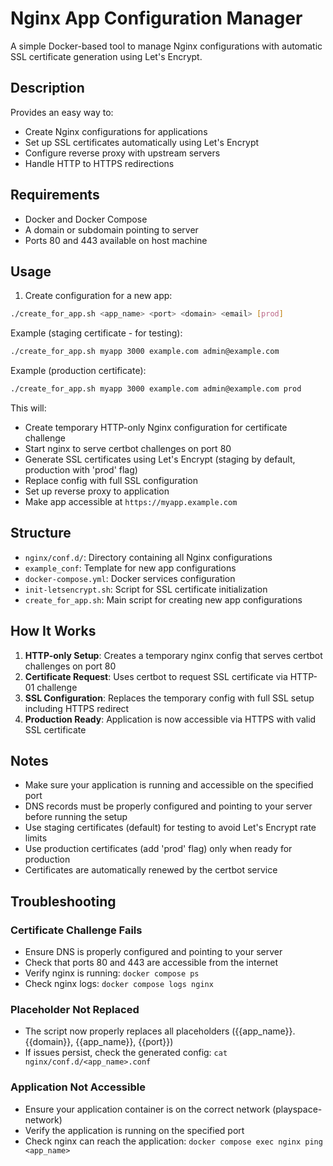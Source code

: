 # Nginx App Configuration Manager

A simple Docker-based tool to manage Nginx configurations with automatic SSL certificate generation using Let's Encrypt.

## Description

Provides an easy way to:
- Create Nginx configurations for applications
- Set up SSL certificates automatically using Let's Encrypt
- Configure reverse proxy with upstream servers
- Handle HTTP to HTTPS redirections

## Requirements

- Docker and Docker Compose
- A domain or subdomain pointing to server
- Ports 80 and 443 available on host machine

## Usage

1. Create configuration for a new app:
```bash
./create_for_app.sh <app_name> <port> <domain> <email> [prod]
```

Example (staging certificate - for testing):
```bash
./create_for_app.sh myapp 3000 example.com admin@example.com
```

Example (production certificate):
```bash
./create_for_app.sh myapp 3000 example.com admin@example.com prod
```

This will:
- Create temporary HTTP-only Nginx configuration for certificate challenge
- Start nginx to serve certbot challenges on port 80
- Generate SSL certificates using Let's Encrypt (staging by default, production with 'prod' flag)
- Replace config with full SSL configuration
- Set up reverse proxy to application
- Make app accessible at `https://myapp.example.com`

## Structure

- `nginx/conf.d/`: Directory containing all Nginx configurations
- `example_conf`: Template for new app configurations
- `docker-compose.yml`: Docker services configuration
- `init-letsencrypt.sh`: Script for SSL certificate initialization
- `create_for_app.sh`: Main script for creating new app configurations

## How It Works

1. **HTTP-only Setup**: Creates a temporary nginx config that serves certbot challenges on port 80
2. **Certificate Request**: Uses certbot to request SSL certificate via HTTP-01 challenge
3. **SSL Configuration**: Replaces the temporary config with full SSL setup including HTTPS redirect
4. **Production Ready**: Application is now accessible via HTTPS with valid SSL certificate

## Notes

- Make sure your application is running and accessible on the specified port
- DNS records must be properly configured and pointing to your server before running the setup
- Use staging certificates (default) for testing to avoid Let's Encrypt rate limits
- Use production certificates (add 'prod' flag) only when ready for production
- Certificates are automatically renewed by the certbot service

## Troubleshooting

### Certificate Challenge Fails
- Ensure DNS is properly configured and pointing to your server
- Check that ports 80 and 443 are accessible from the internet
- Verify nginx is running: `docker compose ps`
- Check nginx logs: `docker compose logs nginx`

### Placeholder Not Replaced
- The script now properly replaces all placeholders ({{app_name}}.{{domain}}, {{app_name}}, {{port}})
- If issues persist, check the generated config: `cat nginx/conf.d/<app_name>.conf`

### Application Not Accessible
- Ensure your application container is on the correct network (playspace-network)
- Verify the application is running on the specified port
- Check nginx can reach the application: `docker compose exec nginx ping <app_name>`